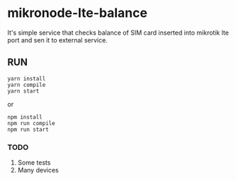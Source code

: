# mikronode-lte-balance
It's simple service that checks balance of SIM card inserted into mikrotik lte port and sen it to external service.

## RUN
```
yarn install
yarn compile
yarn start
```
or
```
npm install
npm run compile
npm run start
```

### TODO
1) Some tests
2) Many devices